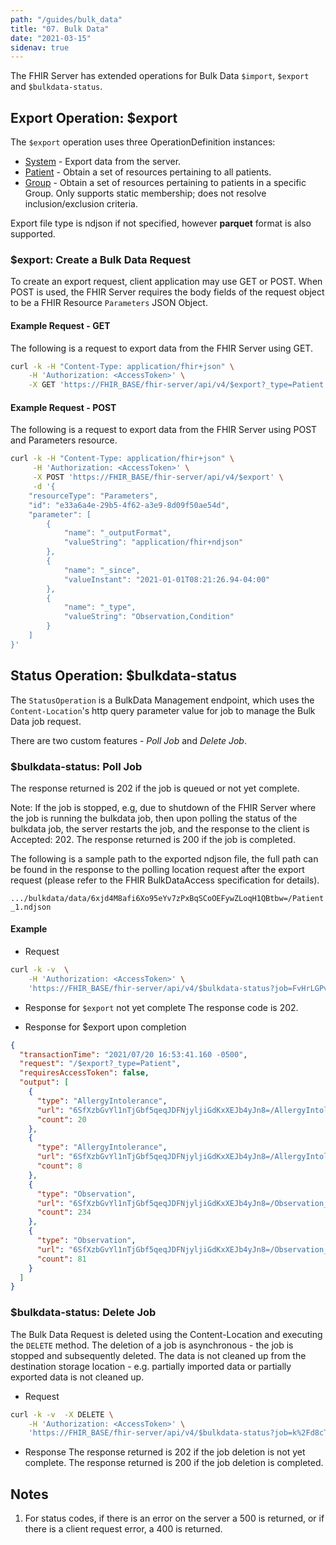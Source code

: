 ```yaml
---
path: "/guides/bulk_data"
title: "07. Bulk Data"
date: "2021-03-15"
sidenav: true
---
```


The FHIR Server has extended operations for Bulk Data `$import`, `$export` and `$bulkdata-status`.

## Export Operation: \$export

The `$export` operation uses three OperationDefinition instances:

- [System](http://hl7.org/fhir/uv/bulkdata/STU1/OperationDefinition-export.html) - Export data from the server.
- [Patient](http://hl7.org/fhir/uv/bulkdata/STU1/OperationDefinition-patient-export.html) - Obtain a set of resources pertaining to all patients.
- [Group](http://hl7.org/fhir/uv/bulkdata/STU1/OperationDefinition-group-export.html) - Obtain a set of resources pertaining to patients in a specific Group. Only supports static membership; does not resolve inclusion/exclusion criteria.

Export file type is ndjson if not specified, however **parquet** format is also supported.

### **\$export: Create a Bulk Data Request**

To create an export request, client application may use GET or POST. When POST is used, the FHIR Server requires the body fields of the request object to be a FHIR Resource `Parameters` JSON Object.

#### Example Request - GET

The following is a request to export data from the FHIR Server using GET.

```bash
curl -k -H "Content-Type: application/fhir+json" \
    -H 'Authorization: <AccessToken>' \
    -X GET 'https://FHIR_BASE/fhir-server/api/v4/$export?_type=Patient' -v
```

#### Example Request - POST

The following is a request to export data from the FHIR Server using POST and Parameters resource.

```bash
curl -k -H "Content-Type: application/fhir+json" \
     -H 'Authorization: <AccessToken>' \
     -X POST 'https://FHIR_BASE/fhir-server/api/v4/$export' \
     -d '{
    "resourceType": "Parameters",
    "id": "e33a6a4e-29b5-4f62-a3e9-8d09f50ae54d",
    "parameter": [
        {
            "name": "_outputFormat",
            "valueString": "application/fhir+ndjson"
        },
        {
            "name": "_since",
            "valueInstant": "2021-01-01T08:21:26.94-04:00"
        },
        {
            "name": "_type",
            "valueString": "Observation,Condition"
        }
    ]
}'
```

## Status Operation: \$bulkdata-status

The `StatusOperation` is a BulkData Management endpoint, which uses the `Content-Location`'s http query parameter value for job to manage the Bulk Data job request.

There are two custom features - _Poll Job_ and _Delete Job_.

### **\$bulkdata-status: Poll Job**

The response returned is 202 if the job is queued or not yet complete.

Note: If the job is stopped, e.g, due to shutdown of the FHIR Server where the job is running the bulkdata job, then upon polling the status of the bulkdata job, the server restarts the job, and the response to the client is Accepted: 202.
The response returned is 200 if the job is completed.

The following is a sample path to the exported ndjson file, the full path can be found in the response to the polling location request after the export request (please refer to the FHIR BulkDataAccess specification for details).

`.../bulkdata/data/6xjd4M8afi6Xo95eYv7zPxBqSCoOEFywZLoqH1QBtbw=/Patient_1.ndjson`

#### Example

- Request

```bash
curl -k -v  \
    -H 'Authorization: <AccessToken>' \
    'https://FHIR_BASE/fhir-server/api/v4/$bulkdata-status?job=FvHrLGPv0oKZNyLzBnY5iA%3D%3D'
```

- Response for `$export` not yet complete
  The response code is 202.

- Response for \$export upon completion

```json
{
  "transactionTime": "2021/07/20 16:53:41.160 -0500",
  "request": "/$export?_type=Patient",
  "requiresAccessToken": false,
  "output": [
    {
      "type": "AllergyIntolerance",
      "url": "6SfXzbGvYl1nTjGbf5qeqJDFNjyljiGdKxXEJb4yJn8=/AllergyIntolerance_1.ndjson",
      "count": 20
    },
    {
      "type": "AllergyIntolerance",
      "url": "6SfXzbGvYl1nTjGbf5qeqJDFNjyljiGdKxXEJb4yJn8=/AllergyIntolerance_2.ndjson",
      "count": 8
    },
    {
      "type": "Observation",
      "url": "6SfXzbGvYl1nTjGbf5qeqJDFNjyljiGdKxXEJb4yJn8=/Observation_1.ndjson",
      "count": 234
    },
    {
      "type": "Observation",
      "url": "6SfXzbGvYl1nTjGbf5qeqJDFNjyljiGdKxXEJb4yJn8=/Observation_2.ndjson",
      "count": 81
    }
  ]
}
```

### **\$bulkdata-status: Delete Job**

The Bulk Data Request is deleted using the Content-Location and executing the `DELETE` method. The deletion of a job is asynchronous - the job is stopped and subsequently deleted. The data is not cleaned up from the destination storage location - e.g. partially imported data or partially exported data is not cleaned up.

- Request

```bash
curl -k -v  -X DELETE \
    -H 'Authorization: <AccessToken>' \
    'https://FHIR_BASE/fhir-server/api/v4/$bulkdata-status?job=k%2Fd8cTAU%2BUeVEwqURPZ3oA%3D%3D'
```

- Response
  The response returned is 202 if the job deletion is not yet complete.
  The response returned is 200 if the job deletion is completed.

## Notes

1. For status codes, if there is an error on the server a 500 is returned, or if there is a client request error, a 400 is returned.

